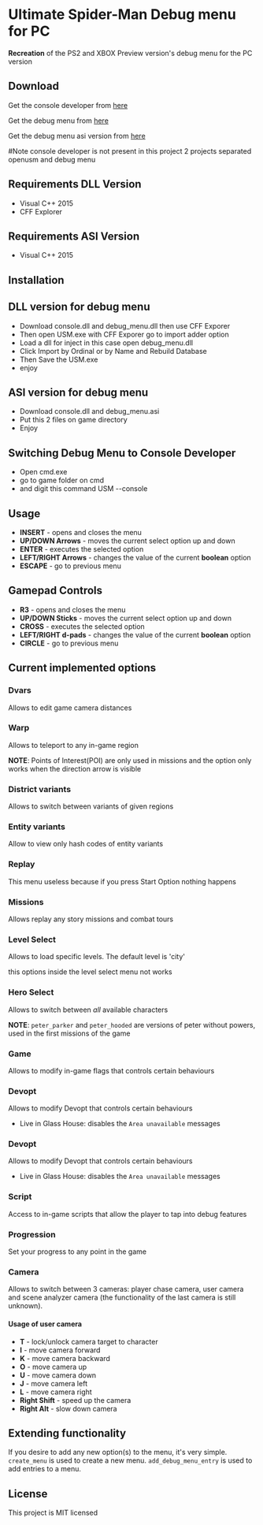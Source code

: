 # Ultimate Spider-Man Debug menu for PC 

**Recreation** of the PS2 and XBOX Preview version's debug menu for the PC version

## Download

Get the console developer from [here](https://github.com/UltimateSpider-Man/debug_menu/releases/tag/v1)

Get the debug menu from [here](https://github.com/UltimateSpider-Man/debug_menu/releases/tag/v1.1)

Get the debug menu asi version from [here](https://github.com/UltimateSpider-Man/debug_menu/releases/tag/v1.2)


#Note console developer is not present in this project 2 projects separated openusm and debug menu


## Requirements DLL Version

* Visual C++ 2015
* CFF Explorer

## Requirements ASI Version

* Visual C++ 2015


## Installation


## DLL version for debug menu

* Download console.dll and debug_menu.dll then use CFF Exporer
* Then open USM.exe with CFF Exporer go to import adder option
* Load a dll for inject in this case open debug_menu.dll
* Click Import by Ordinal or by Name and Rebuild Database
* Then Save the USM.exe
* enjoy

## ASI version for debug menu

* Download console.dll and debug_menu.asi
* Put this 2 files on game directory
* Enjoy

 ## Switching Debug Menu to Console Developer 

 * Open cmd.exe
 * go to game folder on cmd
 * and digit this command USM --console

## Usage

* **INSERT** - opens and closes the menu
* **UP/DOWN Arrows** - moves the current select option up and down
* **ENTER** - executes the selected option
* **LEFT/RIGHT Arrows** - changes the value of the current **boolean** option
* **ESCAPE** - go to previous menu

## Gamepad Controls

* **R3** - opens and closes the menu
* **UP/DOWN Sticks** - moves the current select option up and down
* **CROSS** - executes the selected option
* **LEFT/RIGHT d-pads** - changes the value of the current **boolean** option
* **CIRCLE** - go to previous menu

## Current implemented options

### Dvars

Allows to edit game camera distances


### Warp

Allows to teleport to any in-game region

**NOTE**: Points of Interest(POI) are only used in missions and the option only works when the direction arrow is visible 

### District variants

Allows to switch between variants of given regions


### Entity variants

Allow to view only hash codes of entity variants

### Replay

This menu useless because if you press Start Option nothing happens

### Missions

Allows replay any story missions and combat tours


### Level Select

Allows to load specific levels. The default level is 'city'

this options inside the level select menu not works


### Hero Select

Allows to switch between *all* available characters

**NOTE**: `peter_parker` and `peter_hooded` are versions of peter without powers, used in the first missions of the game

### Game

Allows to modify in-game flags that controls certain behaviours

### Devopt

Allows to modify Devopt that controls certain behaviours

* Live in Glass House: disables the `Area unavailable` messages

### Devopt

Allows to modify Devopt that controls certain behaviours

* Live in Glass House: disables the `Area unavailable` messages


### Script

Access to in-game scripts that allow the player to tap into debug features

### Progression

Set your progress to any point in the game

### Camera

Allows to switch between 3 cameras: player chase camera, user camera and scene analyzer camera (the functionality of the last camera is still unknown).

#### Usage of user camera

* **T** - lock/unlock camera target to character 
* **I** - move camera forward  
* **K** - move camera backward
* **O** - move camera up 
* **U** - move camera down 
* **J** - move camera left 
* **L** - move camera right 
* **Right Shift** - speed up the camera 
* **Right Alt** - slow down camera 


## Extending functionality

If you desire to add any new option(s) to the menu, it's very simple.
`create_menu` is used to create a new menu.
`add_debug_menu_entry` is used to add entries to a menu.


## License

This project is MIT licensed
